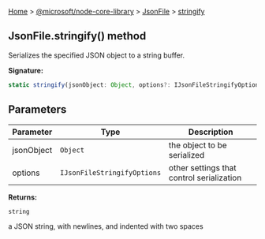 [Home](./index) &gt; [@microsoft/node-core-library](./node-core-library.md) &gt; [JsonFile](./node-core-library.jsonfile.md) &gt; [stringify](./node-core-library.jsonfile.stringify.md)

## JsonFile.stringify() method

Serializes the specified JSON object to a string buffer.

<b>Signature:</b>

```typescript
static stringify(jsonObject: Object, options?: IJsonFileStringifyOptions): string;
```

## Parameters

|  Parameter | Type | Description |
|  --- | --- | --- |
|  jsonObject | `Object` | the object to be serialized |
|  options | `IJsonFileStringifyOptions` | other settings that control serialization |

<b>Returns:</b>

`string`

a JSON string, with newlines, and indented with two spaces

